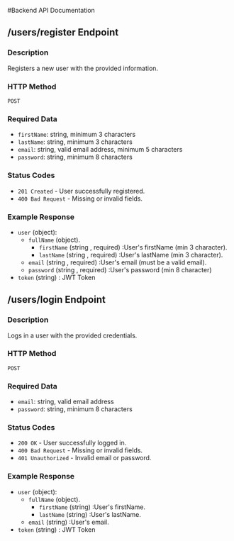 #Backend API Documentation

## /users/register Endpoint

### Description
Registers a new user with the provided information.

### HTTP Method
`POST`

### Required Data
- `firstName`: string, minimum 3 characters
- `lastName`: string, minimum 3 characters
- `email`: string, valid email address, minimum 5 characters
- `password`: string, minimum 8 characters

### Status Codes
- `201 Created` - User successfully registered.
- `400 Bad Request` - Missing or invalid fields.

### Example Response

- `user` (object):
    - `fullName` (object).
        - `firstName` (string , required) :User's firstName (min 3 character).
        - `lastName` (string , required) :User's lastName (min 3 character).
    - `email` (string , required) :User's email (must be a valid email).
    - `password` (string , required) :User's password (min 8 character)
- `token` (string) : JWT Token

## /users/login Endpoint

### Description
Logs in a user with the provided credentials.

### HTTP Method
`POST`

### Required Data
- `email`: string, valid email address
- `password`: string, minimum 8 characters

### Status Codes
- `200 OK` - User successfully logged in.
- `400 Bad Request` - Missing or invalid fields.
- `401 Unauthorized` - Invalid email or password.

### Example Response

- `user` (object):
    - `fullName` (object).
        - `firstName` (string) :User's firstName.
        - `lastName` (string) :User's lastName.
    - `email` (string) :User's email.
- `token` (string) : JWT Token
